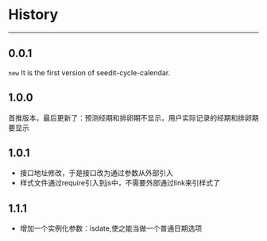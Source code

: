 # History

---

## 0.0.1

`new` It is the first version of seedit-cycle-calendar.

## 1.0.0

首推版本，最后更新了：预测经期和排卵期不显示，用户实际记录的经期和排卵期要显示


## 1.0.1

+ 接口地址修改，于是接口改为通过参数从外部引入
+ 样式文件通过require引入到js中，不需要外部通过link来引样式了

## 1.1.1

+ 增加一个实例化参数：isdate,使之能当做一个普通日期选项
